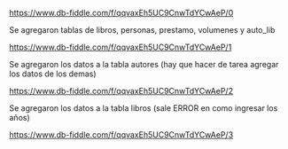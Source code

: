 https://www.db-fiddle.com/f/qqvaxEh5UC9CnwTdYCwAeP/0

Se agregaron tablas de libros, personas, prestamo, volumenes y auto_lib

https://www.db-fiddle.com/f/qqvaxEh5UC9CnwTdYCwAeP/1

Se agregaron los datos a la tabla autores (hay que hacer de tarea agregar los datos de los demas)

https://www.db-fiddle.com/f/qqvaxEh5UC9CnwTdYCwAeP/2

Se agregaron los datos a la tabla libros (sale ERROR en como ingresar los años)

https://www.db-fiddle.com/f/qqvaxEh5UC9CnwTdYCwAeP/3

